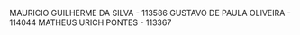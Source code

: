 MAURICIO GUILHERME DA SILVA - 113586
GUSTAVO DE PAULA OLIVEIRA - 114044
MATHEUS URICH PONTES - 113367
